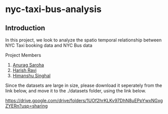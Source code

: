 # nyc-taxi-bus-analysis
## Introduction

In this project, we look to analyze the spatio temporal relationship between NYC Taxi booking data and NYC Bus data

Project Members
1. [Anurag Saroha](sanurag@vt.edu)
2. [Harish Ravi](harishr@vt.edu)
3. [Himanshu Singhal](himanshusinghal@vt.edu)


Since the datasets are large in size, please download it seperately from the link below, and move it to the ./datasets folder, using the link below.

https://drive.google.com/drive/folders/1UOf2hrKLKv97DhN8uEPpYwxNGxgZYERn?usp=sharing

